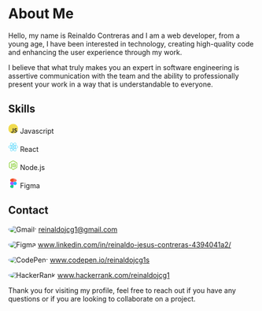 
# About Me

Hello, my name is Reinaldo Contreras and I am a web developer, from a young age, I have been interested in technology, creating high-quality code and enhancing the user experience through my work.

I believe that what truly makes you an expert in software engineering is assertive communication with the team and the ability to professionally present your work in a way that is understandable to everyone.

## Skills 
<img src="https://github.com/devicons/devicon/blob/master/icons/javascript/javascript-original.svg" width="20" height="20" style="border-radius: 50%; display: inlinek;"> <span>Javascript</span>

<img src="https://github.com/devicons/devicon/blob/master/icons/react/react-original.svg" width="20" height="20" style="border-radius: 50%; display: inlinek;"> <span>React</span>

<img src="https://github.com/devicons/devicon/blob/master/icons/nodejs/nodejs-original.svg" width="20" height="20" style="border-radius: 50%; display: inlinek;"> <span>Node.js</span>

<img src="https://github.com/devicons/devicon/blob/master/icons/figma/figma-original.svg" width="20" height="20" style="border-radius: 50%; display: inlinek;"> <span>Figma</span>


## Contact


<img src="https://cdn-icons-png.flaticon.com/512/281/281769.png" width="20" height="20" style="border-radius: 50%; display: inlinek;" alt="Gmail:"> <span>reinaldojcg1@gmail.com</span>

<img src="https://upload.wikimedia.org/wikipedia/commons/c/ca/LinkedIn_logo_initials.png" width="20" height="20" style="border-radius: 50%; display: inlinek;" alt="Figma"> <span> www.linkedin.com/in/reinaldo-jesus-contreras-4394041a2/ </span>

<img src="https://cdn2.iconfinder.com/data/icons/social-icons-33/128/Codepen-512.png" width="20" height="20" style="border-radius: 50%; display: inlinek;" alt="CodePen:">  <span>www.codepen.io/reinaldojcg1s</span>

<img src="https://cdn.worldvectorlogo.com/logos/hackerrank.svg" width="20" height="20" style="border-radius: 50%; display: inlinek;" alt="HackerRank"> <span>www.hackerrank.com/reinaldojcg1</span>


Thank you for visiting my profile, feel free to reach out if you have any questions or if you are looking to collaborate on a project.


